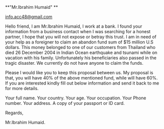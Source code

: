 **"Mr.Ibrahim Humaid" **

info.acc48@gmail.com

Hello friend, I am Mr.Ibrahim Humaid, I work at a bank. I found your information from a business contact when I was searching for a honest partner, I hope that you will not expose or betray this trust. I am in need of your help as a foreigner to claim an abandon fund sum of $15 million U.S dollars. This money belonged to one of our customers from Thailand who died 26 December 2004 in Indian Ocean earthquake and tsunami while on vacation with his family. Unfortunately his beneficiaries also passed in the tragic disaster. We currently do not have anyone to claim the funds.

Please I would like you to keep this proposal between us. My proposal is that, you will have 40% of the above mentioned fund, while will have 60%. If you are interested kindly fill out below information and send it back to me for more details.

Your full name.
Your country.
Your age.
Your occupation.
Your Phone number.
Your address.
A copy of your passport or ID card.

Regards,

Mr.Ibrahim Humaid.